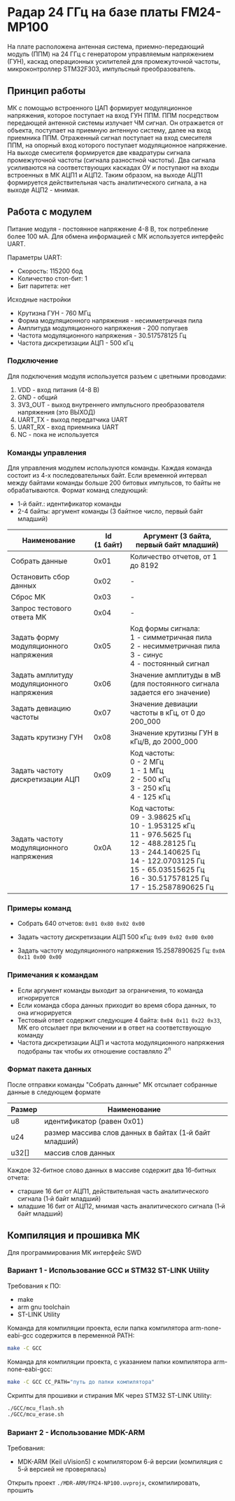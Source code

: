 # Радар 24 ГГц на базе платы FM24-MP100
На плате расположена антенная система, приемно-передающий модуль (ППМ) на 24 ГГц с генератором управляемым напряжением (ГУН), каскад операционных усилителей для промежуточной частоты, микроконтроллер STM32F303, импульсный преобразователь.

## Принцип работы
МК с помощью встроенного ЦАП формирует модуляционное напряжения, которое поступает на вход ГУН ППМ. ППМ посредством передающей антенной системы излучает ЧМ сигнал. Он отражается от объекта, поступает на приемную антенную систему, далее на вход приемника ППМ. Отраженный сигнал поступает на вход смесителя ППМ, на опорный вход которого поступает модуляционное напряжение. На выходе смесителя формируется две квадратуры сигнала промежуточной частоты (сигнала разностной частоты). Два сигнала усиливаются на соответствующих каскадах ОУ и поступают на входы встроенных в МК АЦП1 и АЦП2. Таким образом, на выходе АЦП1 формируется действительная часть аналитического сигнала, а на выходе АЦП2 - мнимая.

## Работа с модулем
Питание модуля - постоянное напряжение 4-8 В, ток потребление более 100 мА. Для обмена информацией с МК используется интерфейс UART.

Параметры UART:
- Скорость: 115200 бод
- Количество стоп-бит: 1
- Бит паритета: нет

Исходные настройки
- Крутизна ГУН - 760 МГц
- Форма модуляционного напряжения - несимметричная пила
- Амплитуда модуляционного напряжения - 200 попугаев
- Частота модуляционного напряжения - 30.517578125 Гц
- Частота дискретизации АЦП - 500 кГц

### Подключение
Для подключения модуля используется разъем с цветными проводами:
1. VDD - вход питания (4-8 В)
2. GND - общий
3. 3V3_OUT - выход внутреннего импульсного преобразователя напряжения (это ВЫХОД)
4. UART_TX - выход передатчика UART
5. UART_RX - вход приемника UART
6. NC - пока не используется

### Команды управления
Для управления модулем используются команды. Каждая команда состоит из 4-х последовательных байт. Если временной интервал между байтами команды больше 200 битовых импульсов, то байты не обрабатываются. Формат команд следующий:
- 1-й байт.: идентификатор команды
- 2-4 байты: аргумент команды (3 байтное число, первый байт младший)

| Наименование | Id (1&nbsp;байт) | Аргумент (3 байта, первый байт младший) |
| --- | --- | --- |
| Собрать данные | 0x01 | Количество отчетов, от 1 до 8192 |
| Остановить сбор данных | 0x02 | - |
| Сброс МК | 0x03 | - |
| Запрос тестового ответа МК | 0x04 | - |
| Задать форму модуляционного напряжения | 0x05 | Код формы сигнала: <br> 1 - симметричная пила <br> 2 - несимметричная пила <br> 3 - синус <br> 4 - постоянный сигнал |
| Задать амплитуду модуляционного напряжения | 0x06 | Значение амплитуды в мВ (для постоянного сигнала задается его значение) |
| Задать девиацию частоты | 0x07 | Значение девиации частоты в кГц, от 0 до 200_000 |
| Задать крутизну ГУН | 0x08 | Значение крутизны ГУН в кГц/В, до 2000_000 |
| Задать частоту дискретизации АЦП | 0x09 | Код частоты: <br> 0 - 2 МГц <br> 1 - 1 МГц <br> 2 - 500 кГц <br> 3 - 250 кГц <br> 4 - 125 кГц |
| Задать частоту модуляционного напряжения | 0x0A | Код частоты: <br> 09 - 3.98625 кГц <br> 10 - 1.953125 кГц <br> 11 - 976.5625 Гц <br> 12 - 488.28125 Гц <br> 13 - 244.140625 Гц <br> 14 - 122.0703125 Гц <br> 15 - 65.03515625 Гц <br> 16 - 30.517578125 Гц <br> 17 - 15.2587890625 Гц |

### Примеры команд
- Собрать 640 отчетов:
`0x01 0x80 0x02 0x00`

- Задать частоту дискретизации АЦП 500 кГц:
`0x09 0x02 0x00 0x00`

- Задать частоту модуляционного напряжения 15.2587890625 Гц:
`0x0A 0x11 0x00 0x00`

### Примечания к командам
- Если аргумент команды выходит за ограничения, то команда игнорируется
- Если команда сбора данных приходит во время сбора данных, то она игнорируется
- Тестовый ответ содержит следующие 4 байта: `0x04 0x11 0x22 0x33`, МК его отсылает при включении и в ответ на соответствующую команду
- Частота дискретизации АЦП и частота модуляционного напряжения подобраны так чтобы их отношение составляло $2^n$ 

### Формат пакета данных
После отправки команды "Собрать данные" МК отсылает собранные данные в следующем формате

Размер | Наименование |
--- | --- |
u8 | идентификатор (равен 0x01) |
u24 | размер массива слов данных в байтах (1&#x2011;й байт младший) |
u32[] | массив слов данных |

Каждое 32-битное слово данных в массиве содержит два 16-битных отчета:
- старшие 16 бит от АЦП1, действительная часть аналитического сигнала (1&#x2011;й байт младший)
- младшие 16 бит от АЦП2, мнимая часть аналитического сигнала (1&#x2011;й байт младший)

## Компиляция и прошивка МК
Для программирования МК интерфейс SWD

### Вариант 1 - Использование GCC и STM32 ST-LINK Utility
Требования к ПО:
- make
- arm gnu toolchain
- ST-LINK Utility

Команда для компиляции проекта, если папка компилятора arm-none-eabi-gcc содержится в переменной PATH:

```sh
make -C GCC
```

Команда для компиляции проекта, с указанием папки компилятора arm-none-eabi-gcc:

```sh
make -C GCC CC_PATH="путь до папки компилятора"
```

Скрипты для прошивки и стирания МК через STM32 ST-LINK Utility: 
```sh
./GCC/mcu_flash.sh
./GCC/mcu_erase.sh
```

### Вариант 2 - Использование MDK-ARM
Требования:
- MDK-ARM (Keil uVision5) с компилятором 6-й версии (компиляция с 5-й версией не проверялась)

Открыть проект `./MDR-ARM/FM24-NP100.uvprojx`, скомпилировать, прошить

